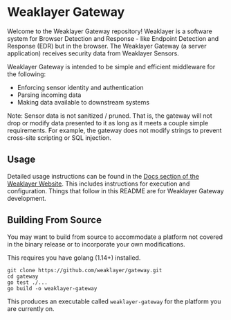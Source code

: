 # Weaklayer Gateway

Welcome to the Weaklayer Gateway repository!
Weaklayer is a software system for Browser Detection and Response - like Endpoint Detection and Response (EDR) but in the browser.
The Weaklayer Gateway (a server application) receives security data from Weaklayer Sensors.

Weaklayer Gateway is intended to be simple and efficient middleware for the following:
- Enforcing sensor identity and authentication
- Parsing incoming data
- Making data available to downstream systems

Note: Sensor data is not sanitized / pruned. That is, the gateway will not drop or modify data presented to it as long as it meets a couple simple requirements. For example, the gateway does not modify strings to prevent cross-site scripting or SQL injection.

## Usage

Detailed usage instructions can be found in the [Docs section of the Weaklayer Website](https://weaklayer.com/docs/). This includes instructions for execution and configuration. Things that follow in this README are for Weaklayer Gateway development.

## Building From Source

You may want to build from source to accommodate a platform not covered in the binary release or to incorporate your own modifications.

This requires you have golang (1.14+) installed.
```
git clone https://github.com/weaklayer/gateway.git
cd gateway
go test ./...
go build -o weaklayer-gateway
```

This produces an executable called `weaklayer-gateway` for the platform you are currently on.
